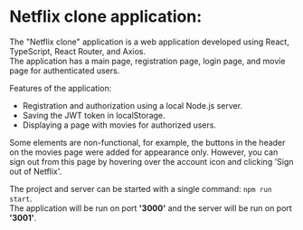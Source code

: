 # Netflix clone application:

The "Netflix clone" application is a web application developed using React, TypeScript, React Router, and Axios.<br/>
The application has a main page, registration page, login page, and movie page for authenticated users. <br/>

Features of the application:

* Registration and authorization using a local Node.js server.
* Saving the JWT token in localStorage.
* Displaying a page with movies for authorized users.

Some elements are non-functional, for example, the buttons in the header on the movies page were added for appearance only. However, you can sign out from this page by hovering over the account icon and clicking 'Sign out of Netflix'.

The project and server can be started with a single command: `npm run start`.<br/>
The application will be run on port **'3000'** and the server will be run on port **'3001'**.
